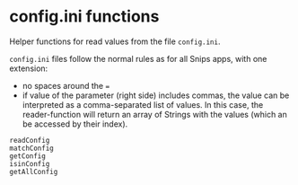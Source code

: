 # config.ini functions

Helper functions for read values from the file `config.ini`.

`config.ini` files follow the normal rules as for all Snips apps, with 
one extension:

- no spaces around the `=`
- if value of the parameter (right side) includes commas,
  the value can be interpreted as a comma-separated list of values.
  In this case, the reader-function will return an array of Strings
  with the values (which an be accessed by their index).


```@docs
readConfig
matchConfig
getConfig
isinConfig
getAllConfig
```
